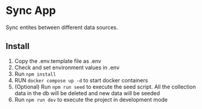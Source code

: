 # Sync App 

Sync entites between different data sources. 

## Install

1. Copy the .env.template file as .env 
2. Check and set environment values in .env
3. Run `npm install` 
4. RUN `docker compose up -d` to start docker containers
5. (Optional) Run `npm run seed` to execute the seed script. All the collection data in the db will be deleted and new data will be seeded
6. Run `npm run dev` to execute the project in development mode

